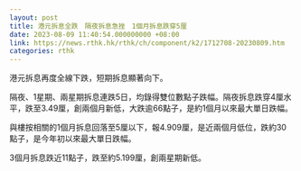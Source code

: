 ```yaml
---
layout: post
title: 港元拆息全跌　隔夜拆息急挫　1個月拆息跌穿5厘
date: 2023-08-09 11:40:54.000000000 +08:00
link: https://news.rthk.hk/rthk/ch/component/k2/1712708-20230809.htm
categories: rthk
---
```


港元拆息再度全線下跌，短期拆息顯著向下。

隔夜、1星期、兩星期拆息連跌5日，均錄得雙位數點子跌幅。隔夜拆息跌穿4厘水平，跌至3.49厘，創兩個月新低，大跌逾66點子，是約1個月以來最大單日跌幅。

與樓按相關的1個月拆息回落至5厘以下，報4.909厘，是近兩個月低位，跌約30點子，是今年初以來最大單日跌幅。

3個月拆息跌近11點子，跌至約5.199厘，創兩星期新低。

